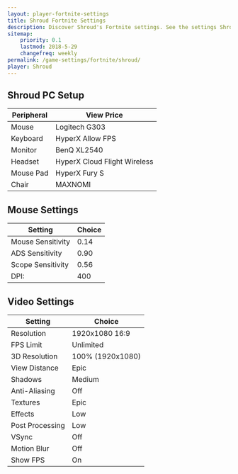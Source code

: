 ```yaml
---
layout: player-fortnite-settings
title: Shroud Fortnite Settings
description: Discover Shroud's Fortnite settings. See the settings Shroud likes and compare them with yours.
sitemap:
    priority: 0.1
    lastmod: 2018-5-29
    changefreq: weekly
permalink: /game-settings/fortnite/shroud/
player: Shroud
---
```

<p>
	<div class="image right">
<!-- <img src="/images/ninja.jpg" alt="ninja fortnite settings" style="border:3px;border-style:solid;"> -->
</div>

<h2>Shroud PC Setup</h2>
<div class="table-wrapper">
		<table class="alt">
			<thead>
				<tr>
					<th>Peripheral</th>
					<th>View Price</th>
				</tr>
			</thead>
			<tbody>
				<tr>
					<td>Mouse</td>
					<td>Logitech G303</td>
				</tr>
				<tr>
					<td>Keyboard</td>
					<td>HyperX Allow FPS</td>
				</tr>
				<tr>
					<td>Monitor</td>
					<td>BenQ XL2540</td>
				</tr>
				<tr>
					<td>Headset</td>
					<td>HyperX Cloud Flight Wireless</td>
				</tr>
				<tr>
					<td>Mouse Pad</td>
					<td>HyperX Fury S</td>
				</tr>
				<tr>
					<td>Chair</td>
					<td>MAXNOMI</td>
				</tr>
			</tbody>
		</table>
	</div>

<div class="table-wrapper">
	<h2>Mouse Settings</h2>
<table class="alt">
	<thead>
		<tr>
			<th>Setting</th>
			<th>Choice</th>
		</tr>
	</thead>
	<tbody>
		<tr>
			<td>Mouse Sensitivity</td>
			<td>0.14</td>
		</tr>
		<tr>
			<td>ADS Sensitivity</td>
			<td>0.90</td>
		</tr>
		<tr>
			<td>Scope Sensitivity</td>
			<td>0.56</td>
		</tr>
		<tr>
			<td>DPI:</td>
			<td>400</td>
		</tr>
	</tbody>
</table>
</div>

<h2>Video Settings</h2>
<div class="table-wrapper">
		<table class="alt">
			<thead>
				<tr>
					<th>Setting</th>
					<th>Choice</th>
				</tr>
			</thead>
			<tbody>
				<tr>
					<td>Resolution</td>
					<td>1920x1080 16:9</td>
				</tr>
				<tr>
					<td>FPS Limit</td>
					<td>Unlimited</td>
				</tr>
				<tr>
					<td>3D Resolution</td>
					<td>100% (1920x1080)</td>
				</tr>
				<tr>
					<td>View Distance</td>
					<td>Epic</td>
				</tr>
				<tr>
					<td>Shadows</td>
					<td>Medium</td>
				</tr>
				<tr>
					<td>Anti-Aliasing</td>
					<td>Off</td>
				</tr>
				<tr>
					<td>Textures</td>
					<td>Epic</td>
				</tr>
				<tr>
					<td>Effects</td>
					<td>Low</td>
				</tr>
				<tr>
					<td>Post Processing</td>
					<td>Low</td>
				</tr>
				<tr>
					<td>VSync</td>
					<td>Off</td>
				</tr>
				<tr>
					<td>Motion Blur</td>
					<td>Off</td>
				</tr>
				<tr>
					<td>Show FPS</td>
					<td>On</td>
				</tr>
			</tbody>
		</table>
	</div>
</p>